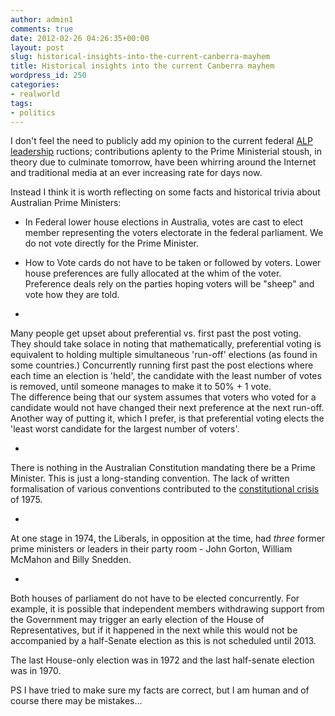 ```yaml
---
author: admin1
comments: true
date: 2012-02-26 04:26:35+00:00
layout: post
slug: historical-insights-into-the-current-canberra-mayhem
title: Historical insights into the current Canberra mayhem
wordpress_id: 250
categories:
- realworld
tags:
- politics
---
```


I don't feel the need to publicly add my opinion to the current federal [ALP leadership](http://www.abc.net.au/news/2012-02-23/gillard-and-rudd-on-course-for-leadership-showdown/3846974) ructions; contributions aplenty to the Prime Ministerial stoush, in theory due to culminate tomorrow, have been whirring around the Internet and traditional media at an ever increasing rate for days now. 

Instead I think it is worth reflecting on some facts and historical trivia about Australian Prime Ministers:




	
  * In Federal lower house elections in Australia, votes are cast to elect member representing the voters electorate in the federal parliament.  We do not vote directly for the Prime Minister.



  * How to Vote cards do not have to be taken or followed by voters.  Lower house preferences are fully allocated at the whim of the voter.  Preference deals rely on the parties hoping voters will be "sheep" and vote how they are told.

  * 
Many people get upset about preferential vs. first past the post voting.  
They should take solace in noting that mathematically, preferential voting is equivalent to holding multiple simultaneous  'run-off' elections (as found in some countries.)  Concurrently running first past the post elections where each time an election is 'held', the candidate with the least number of votes is removed, until someone manages to make it to 50% + 1 vote.  
The difference being that our system assumes that voters who voted for a candidate would not have changed their next preference at the next run-off.
Another way of putting it, which I prefer, is that preferential voting elects the 'least worst candidate for the largest number of voters'.

  * 
There is nothing in the Australian Constitution mandating there be a Prime Minister.  This is just a long-standing convention.  The lack of written formalisation of various conventions contributed to the [constitutional crisis](http://en.wikipedia.org/wiki/Australian_constitutional_crisis_of_1975) of 1975.

  * 
At one stage in 1974, the Liberals, in opposition at the time, had _three_ former prime ministers or leaders in their party room - John Gorton, William McMahon and Billy Snedden.

  * 
Both houses of parliament do not have to be elected concurrently.  For example, it is possible that independent members withdrawing support from the Government may trigger an early election of the House of Representatives, but if it happened in the next while this would not be accompanied by a half-Senate election as this is not scheduled until 2013.

The last House-only election was in 1972 and the last half-senate election was in 1970.



PS I have tried to make sure my facts are correct, but I am human and of course there may be mistakes...
